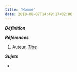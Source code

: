 ```yaml
---
title: 'Homme'
date: 2018-06-07T14:49:17+02:00
---
```


***Définition*** 

>

***Références***

1. Auteur, <u>*Titre*</u>

***Sujets***

- 
